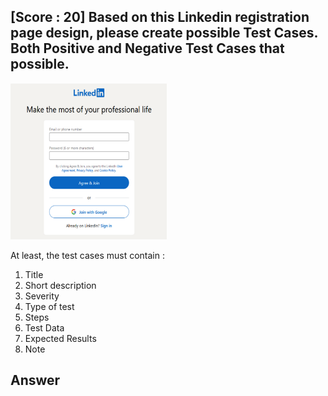 ## [Score : 20] Based on this Linkedin registration page design, please create possible Test Cases. Both Positive and Negative Test Cases that possible.

<img src="../../assets/01.png" width="250" height="250">

At least, the test cases must contain :

1. Title
2. Short description
3. Severity
4. Type of test
5. Steps
6. Test Data
7. Expected Results
8. Note

## Answer
